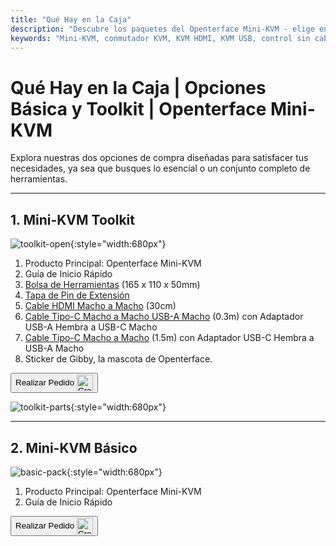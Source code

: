 ```yaml
---
title: "Qué Hay en la Caja"
description: "Descubre los paquetes del Openterface Mini-KVM - elige entre las opciones Básica y Toolkit. Solución KVM completa con conectividad HDMI, USB-C y accesorios para una gestión de dispositivos sin problemas."
keywords: "Mini-KVM, conmutador KVM, KVM HDMI, KVM USB, control sin cabeza, periféricos de computadora, kit de herramientas KVM, accesorios KVM, configuración de trabajo remoto, control de múltiples dispositivos"
---
```


# **Qué Hay en la Caja** | Opciones Básica y Toolkit | Openterface Mini-KVM

Explora nuestras dos opciones de compra diseñadas para satisfacer tus necesidades, ya sea que busques lo esencial o un conjunto completo de herramientas.

---

## 1. Mini-KVM **Toolkit**

![toolkit-open](https://assets.openterface.com/images/product/toolkit-open.jpg){:style="width:680px"}

1. Producto Principal: Openterface Mini-KVM
2. Guía de Inicio Rápido
3. [Bolsa de Herramientas](/product/accessories/#openterface-toolkit-bag) (165 x 110 x 50mm)
4. [Tapa de Pin de Extensión](../extension-pins)
5. [Cable HDMI Macho a Macho](/product/accessories/#hdmi-male-to-male-cable) (30cm)
6. [Cable Tipo-C Macho a Macho USB-A Macho](/product/accessories/#type-c-to-usb-a-cable-with-adapter) (0.3m) con Adaptador USB-A Hembra a USB-C Macho
7. [Cable Tipo-C Macho a Macho](/product/accessories/#upgraded-nylon-usb-c-cable-240w-fast-charging-10gbps-data-transfer) (1.5m) con Adaptador USB-C Hembra a USB-A Macho
8. Sticker de Gibby, la mascota de Openterface.

<button class="md-button" onclick="window.location.href='https://www.crowdsupply.com/techxartisan/openterface-mini-kvm#products'"> Realizar Pedido <img src="/images/trademark/crowd-supply.svg" alt="Crowd Supply" style="vertical-align: middle; height: 26px;"></button>

![toolkit-parts](https://assets.openterface.com/images/product/toolkit-parts.jpg){:style="width:680px"}

---

## 2. Mini-KVM **Básico**

![basic-pack](https://assets.openterface.com/images/product/basic-with-maunal.jpg){:style="width:680px"}

1. Producto Principal: Openterface Mini-KVM
2. Guía de Inicio Rápido

<button class="md-button" onclick="window.location.href='https://www.crowdsupply.com/techxartisan/openterface-mini-kvm#products'"> Realizar Pedido <img src="/images/trademark/crowd-supply.svg" alt="Crowd Supply" style="vertical-align: middle; height: 26px;"></button>

